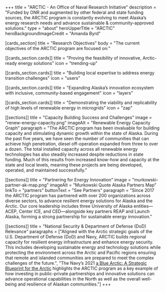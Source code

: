 +++
title = "ARCTIC - An Office of Naval Research Initiative"
description = "Funded by ONR and augmented by other federal and state funding sources, the ARCTIC program is constantly evolving to meet Alaska’s energy research needs and advance sustainable & community-approved solutions."
type = "about"
heroUpperTitle = "ARCTIC"
heroBackgroundImageCredit = "Amanda Byrd"

[cards_section]
title = "Research Objectives"
body = "The current objectives of the ARCTIC program are focused on:"

  [[cards_section.cards]]
  title = "Proving the feasibility of innovative, Arctic-ready energy solutions"
  icon = "trending-up"

  [[cards_section.cards]]
  title = "Building local expertise to address energy transition challenges"
  icon = "users"

  [[cards_section.cards]]
  title = "Expanding Alaska’s innovation ecosystem with inclusive, community-based engagement"
  icon = "layers"

  [[cards_section.cards]]
  title = "Demonstrating the viability and replicability of high levels of renewable energy in microgrids"
  icon = "zap"

[[sections]]
title = "Capacity Building Success and Challenges"
image = "renew-energy-capacity.png"
imageAlt = "Renewable Energy Capacity Graph"
paragraph = "The ARCTIC program has been invaluable for building capacity and stimulating dynamic growth within the state of Alaska. During the past five years, we have seen the number of communities that can achieve high penetration, diesel off-operation expanded from three to over a dozen. The total installed capacity across all renewable energy technologies has also steadily increased despite reductions in state funding. Much of this results from increased know-how and capacity at the state and local levels, meaning these projects are being developed, operated, and maintained successfully."

[[sections]]
title = "Partnering for Energy Innovation"
image = "murkowski-partner-ak-map.png"
imageAlt = "Murkowski Quote Alaska Partners Map"
linkTo = "partners"
buttonText = "See Partners"
paragraph = "Since 2017 the ARCTIC program has partnered with over 200 organizations across diverse sectors, to advance resilient energy solutions for Alaska and the Arctic. Our core leadership includes three University of Alaska entities—ACEP, Center ICE, and CED—alongside key partners REAP and Launch Alaska, forming a strong partnership for sustainable energy innovation."

[[sections]]
title = "National Security & Department of Defense (DoD) Relevance"
paragraphs = ["Aligned with the Arctic strategic goals of the U.S. Department of Defense (DoD) and Navy, ARCTIC builds regional capacity for resilient energy infrastructure and enhance energy security. This includes developing sustainable energy and technology solutions while protecting the environment across the Arctic and Pacific regions ensuring that remote and islanded communities are prepared to meet the complex challenges of the future.",
"The Navy’s 2021 [a Blue Arctic: A Strategic Blueprint for the Arctic](https://media.defense.gov/2021/Jan/05/2002560338/-1/-1/0/ARCTIC%20BLUEPRINT%202021-%20FINAL.PDF/ARCTIC%20BLUEPRINT%202021%20FINAL.PDF) highlights the ARCTIC program as a key example of how investing in public-private partnerships and innovative solutions can advance operational capabilities in the North as well as the overall well-being and resilience of Alaskan communities."]
+++